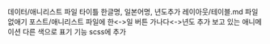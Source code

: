 데이터/애니리스트 파일 타이틀 한글명, 일본어명, 년도추가
레이아웃/테이블.md 파일 없애기
포스트/애니리스트 파일에 한<->일 버튼 가나다<->년도 추가
보고 있는 애니메이션 다른 색으로 표기 기능 scss에 추가
